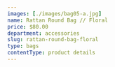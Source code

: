```yaml
---
images: [./images/bag05-a.jpg]
name: Rattan Round Bag // Floral
price: $80.00
department: accessories
slug: rattan-round-bag-floral
type: bags
contentType: product details
---
```

